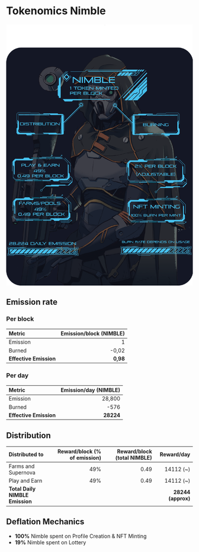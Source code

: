 # Tokenomics Nimble

![](../../../.gitbook/assets/nimble-governance-2%20%281%29.png)



## **Emission rate** <a id="emission-rate"></a>

### **Per block**

| **Metric** | **Emission/block \(NIMBLE\)** |
| :--- | ---: |
| Emission | 1 |
| Burned | -0,02 |
| **Effective Emission** | **0,98** |

### Per day <a id="per-day"></a>

| **Metric** | **Emission/day \(NIMBLE\)** |
| :--- | ---: |
| Emission | 28,800 |
| Burned | -576 |
| **Effective Emission** | **28224** |

## Distribution <a id="distribution"></a>

| Distributed to | Reward/block \(% of emission\) | Reward/block \(total NIMBLE\) | Reward/day |
| :--- | ---: | ---: | ---: |
| Farms and Supernova | 49% | 0.49 | 14112 \(~\) |
| Play and Earn | 49% | 0.49 | 14112 \(~\) |
| **Total Daily NIMBLE Emission** |  |  | **28244 \(approx\)** |

## Deflation Mechanics

* **100%** Nimble spent on Profile Creation & NFT Minting
* **19%** Nimble spent on Lottery

